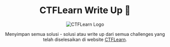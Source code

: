 <div align="center">

# CTFLearn Write Up 🏴

![CTFLearn Logo](https://ctflearn.com/static/img/sticker.png)

Menyimpan semua solusi - solusi atau write up dari semua challenges yang telah diselesaikan di website [CTFLearn](https://ctflearn.com).

</div>
